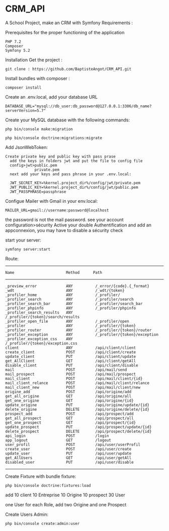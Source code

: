 # CRM_API
A School Project, make an CRM with Symfony
Requirements :

Prerequisites for the proper functioning of the application

    PHP 7.2
    Composer
    Symfony 5.2

Installation
Get the project :

    git clone : https://github.com/BaptisteAngot/CRM_API.git

Install bundles with composer :

    composer install

Create an .env.local, add your database URL

    DATABASE_URL="mysql://db_user:db_password@127.0.0.1:3306/db_name?serverVersion=5.7"

Create your MySQL database with the following commands:

    php bin/console make:migration

    php bin/console doctrine:migrations:migrate
 
Add JsonWebToken:

    Create private key and public key with pass prase 
      add the keys in folders jwt and put the file to config file 
      config>jwt>public.pem
                 private.pem
      next add your keys and pass phrase in your .env.local: 
      
      JWT_SECRET_KEY=%kernel.project_dir%/config/jwt/private.pem
      JWT_PUBLIC_KEY=%kernel.project_dir%/config/jwt/public.pem
      JWT_PASSPHRASE=passphrase
      
 Configue Mailer with Gmail in your env.local:
 
    MAILER_URL=gmail://username:password@localhost
  
  the password is not the mail password. 
  see your account configuration>sécurity Active your double Authentification
  and add an appconnexion, you may have to disable a sécurity check
  
  
start your server:

    symfony server:start

Route:

  -------------------------- --------  -----------------------------------    
    Name                       Method      Path                                   
   -------------------------- -------- -----------------------------------    
    _preview_error             ANY          /_error/{code}.{_format}            
    _wdt                       ANY          /_wdt/{token}
    _profiler_home             ANY          /_profiler/
    _profiler_search           ANY          /_profiler/search
    _profiler_search_bar       ANY          /_profiler/search_bar
    _profiler_phpinfo          ANY          /_profiler/phpinfo
    _profiler_search_results   ANY          /_profiler/{token}/search/results
    _profiler_open_file        ANY          /_profiler/open
    _profiler                  ANY          /_profiler/{token}
    _profiler_router           ANY          /_profiler/{token}/router
    _profiler_exception        ANY          /_profiler/{token}/exception
    _profiler_exception_css    ANY          /_profiler/{token}/exception.css
    client                     ANY          /api/client/client
    create_client              POST         /api/client/create
    update_client              PUT          /api/client/update
    get_AllClient              GET          /api/client/getAll
    disable_client             PUT          /api/client/disable
    mail                       POST         /api/mail/send
    mail_prospect              POST         /api/mail/prospect
    mail_client                POST         /api/mail/client/{id}
    mail_client_relance        POST         /api/mail/client/relance
    mail_client_new            POST         /api/mail/client/new
    origine_add                POST         /api/origine/add
    get_all_origine            GET          /api/origine/all
    get_one_origine            GET          /api/origine/{id}
    update_origine             PUT          /api/origine/update/{id}
    delete_origine             DELETE       /api/origine/delete/{id}
    prospect_add               POST         /api/prospect/add
    get_all_prospect           GET          /api/prospect/all
    get_one_prospect           GET          /api/prospect/{id}
    update_prospect            PUT          /api/prospect/update/{id}
    delete_prospect            DELETE       /api/prospect/delete/{id}
    api_login                  POST         /login
    app_logout                 GET          /logout
    user_profil                POST         /api/user/userProfil
    create_user                POST         /api/user/create
    update_user                PUT          /api/user/update
    get_AllUsers               GET          /api/user/getAll
    disabled_user              PUT          /api/user/disable
   -------------------------- --------  -----------------------------------



Create Fixture  with bundle fixture:
    
    php bin/console doctrine:fixtures:load
    
   add 10 client
       10 Entreprise
       10 Origine
       10 prospect
       30 User
       
       
   one User for each Role, add two Origine and one Prospect
    
 Create Users Admin:
    
    php bin/console create:admin:user
    
    
  
 

